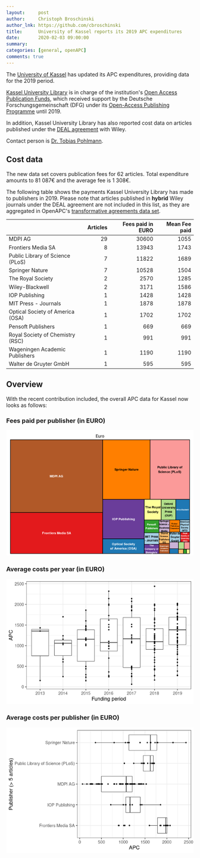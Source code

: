 ```yaml
---
layout:     post
author:     Christoph Broschinski
author_lnk: https://github.com/cbroschinski
title:      University of Kassel reports its 2019 APC expenditures
date:       2020-02-03 09:00:00
summary:    
categories: [general, openAPC]
comments: true
---
```





The [University of Kassel](https://www.uni-kassel.de/uni/en/) has updated its APC expenditures, providing data for the 2019 period.

[Kassel University Library](http://www.uni-kassel.de/ub/index.php) is in charge of the institution's [Open Access Publication Funds](http://www.uni-kassel.de/ub/index.php?id=37384),
which received support by the Deutsche Forschungsgemeinschaft (DFG) under its [Open-Access Publishing Programme](http://www.dfg.de/en/research_funding/programmes/infrastructure/lis/funding_opportunities/open_access/) until 2019.

In addition, Kassel University Library has also reported cost data on articles published under the [DEAL agreement](https://www.projekt-deal.de/wiley-contract/) with Wiley.

Contact person is [Dr. Tobias Pohlmann](mailto:pohlmann@bibliothek.uni-kassel.de).

## Cost data



The new data set covers publication fees for 62 articles. Total expenditure amounts to 81 087€ and the average fee is 1 308€.

The following table shows the payments Kassel University Library has made to publishers in 2019. Please note that articles published in **hybrid** Wiley journals under the DEAL agreement are not included in this list, as they are aggregated in OpenAPC's [transformative agreements data set](https://github.com/OpenAPC/openapc-de/tree/master/data/transformative_agreements).


|                                 | Articles| Fees paid in EURO| Mean Fee paid|
|:--------------------------------|--------:|-----------------:|-------------:|
|MDPI AG                          |       29|             30600|          1055|
|Frontiers Media SA               |        8|             13943|          1743|
|Public Library of Science (PLoS) |        7|             11822|          1689|
|Springer Nature                  |        7|             10528|          1504|
|The Royal Society                |        2|              2570|          1285|
|Wiley-Blackwell                  |        2|              3171|          1586|
|IOP Publishing                   |        1|              1428|          1428|
|MIT Press - Journals             |        1|              1878|          1878|
|Optical Society of America (OSA) |        1|              1702|          1702|
|Pensoft Publishers               |        1|               669|           669|
|Royal Society of Chemistry (RSC) |        1|               991|           991|
|Wageningen Academic Publishers   |        1|              1190|          1190|
|Walter de Gruyter GmbH           |        1|               595|           595|

## Overview

With the recent contribution included, the overall APC data for Kassel now looks as follows:

### Fees paid per publisher (in EURO)

![plot of chunk tree_kassel_2020_02_03_full](/figure/tree_kassel_2020_02_03_full-1.png)

###  Average costs per year (in EURO)

![plot of chunk box_kassel_2020_02_03_year_full](/figure/box_kassel_2020_02_03_year_full-1.png)

###  Average costs per publisher (in EURO)

![plot of chunk box_kassel_2020_02_03_publisher_full](/figure/box_kassel_2020_02_03_publisher_full-1.png)
